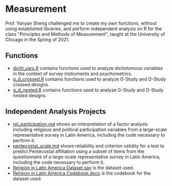 # Measurement

Prof. Yanyan Sheng challenged me to create my own functions, without using established libraries, and perform independent analysis on R for the class "Principles and Methods of Measurement", taught at the University of Chicago in the Spring of 2021.

## Functions

 - [dicht_vars.R](https://github.com/arrudafranco/Measurement/blob/main/Functions/dicht_vars.R) contains functions used to analyze dichotomous variables in the context of survey instruments and psychometrics.
 - [g_d_crossed.R](https://github.com/arrudafranco/Measurement/blob/main/Functions/g_d_crossed.R) contains functions used to analyze G-Study and D-Study crossed designs.
 - [g_d_nested.R](https://github.com/arrudafranco/Measurement/blob/main/Functions/g_d_nested.R) contains functions used to analyze G-Study and D-Study nested designs.
 
## Independent Analysis Projects
 
 - [rel_participation.md](https://github.com/arrudafranco/Measurement/blob/main/Projects/rel_participation.md) shows an interpretation of a factor analysis including religious and political participation variables from a large-scale representative survey in Latin America, including the code necessary to perform it.
 - [pentecostal_scale.md](https://github.com/arrudafranco/Measurement/blob/main/Projects/pentecostal_scale.md) shows reliability and criterion validity for a test to predict Pentecostal affiliation using a subset of items from the questionnaire of a large-scale representative survey in Latin America, including the code necessary to perform it.
 - [Religion in Latin America Dataset.sav](https://github.com/arrudafranco/Measurement/blob/main/Projects/Religion%20in%20Latin%20America%20Dataset.sav) is the dataset used.
 - [Religion in Latin America Codebook.docx](https://github.com/arrudafranco/Measurement/blob/main/Projects/Religion%20in%20Latin%20America%20Codebook.docx) is the codebook for the dataset used.